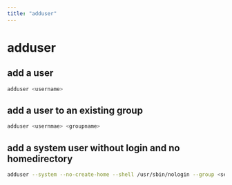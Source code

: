 ```yaml
---
title: "adduser"
---
```


# adduser

## add a user

```bash
adduser <username>
```

## add a user to an existing group

```bash
adduser <usernmae> <groupname>
```

## add a system user without login and no homedirectory

```bash
adduser --system --no-create-home --shell /usr/sbin/nologin --group <serviceuser>
```
